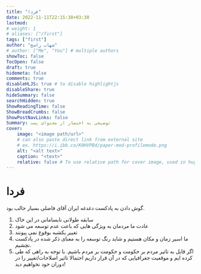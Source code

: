 ```yaml
---
title: "فردا"
date: 2022-11-11T22:15:38+03:30
lastmod: 
# weight: 1
# aliases: ["/first"]
tags: ["first"]
author: "شهاب راسخ"
# author: ["Me", "You"] # multiple authors
showToc: false
TocOpen: false
draft: true
hidemeta: false
comments: true
disableHLJS: true # to disable highlightjs
disableShare: true
hideSummary: false
searchHidden: true
ShowReadingTime: false
ShowBreadCrumbs: false
ShowPostNavLinks: false
Summary: توضیحی به اختصار از محتوای پست
cover:
    image: "<image path/url>"
    # can also paste direct link from external site
    # ex. https://i.ibb.co/K0HVPBd/paper-mod-profilemode.png
    alt: "<alt text>"
    caption: "<text>"
    relative: false # To use relative path for cover image, used in hugo Page-bundles
---
```


# فردا
گوش دادن به پادکست دغدغه ایران آقای فاضلی بسیار جالب بود.
1. سابقه طولانی نابسامانی در این خاک
2. عادت ما مردمان به ویژگی هایی که باعت عدم توسعه می شود
3. تغییر یکشبه بوقوع نمی پیونند
4. ما اسیر زمان و مکان هستیم و شاید رنگ توسعه را به معنای ذکر شده در پادکست نچشیم.
5. اگر قایل به تاثیر مردم بر حکومت و حکومت بر مردم باشیم. با توجه به راهی که طی کرده ایم و موقعیت جغرافیایی که در آن قرار داریم احتمالا تاثیر اصلاحات/تغییر را در دوران خود نخواهیم دید!
